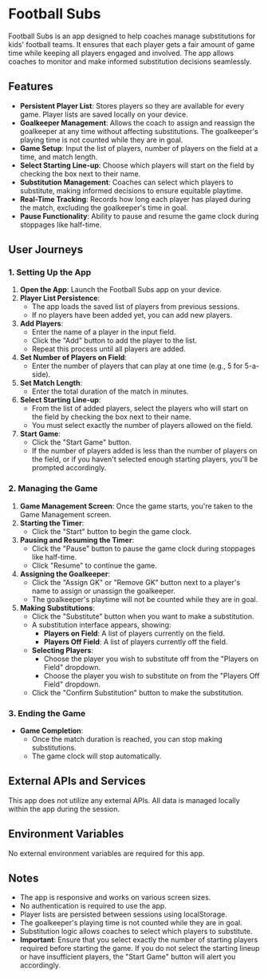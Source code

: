 # Football Subs

Football Subs is an app designed to help coaches manage substitutions for kids' football teams. It ensures that each player gets a fair amount of game time while keeping all players engaged and involved. The app allows coaches to monitor and make informed substitution decisions seamlessly.

## Features

- **Persistent Player List**: Stores players so they are available for every game. Player lists are saved locally on your device.
- **Goalkeeper Management**: Allows the coach to assign and reassign the goalkeeper at any time without affecting substitutions. The goalkeeper's playing time is not counted while they are in goal.
- **Game Setup**: Input the list of players, number of players on the field at a time, and match length.
- **Select Starting Line-up**: Choose which players will start on the field by checking the box next to their name.
- **Substitution Management**: Coaches can select which players to substitute, making informed decisions to ensure equitable playtime.
- **Real-Time Tracking**: Records how long each player has played during the match, excluding the goalkeeper's time in goal.
- **Pause Functionality**: Ability to pause and resume the game clock during stoppages like half-time.

## User Journeys

### 1. Setting Up the App

1. **Open the App**: Launch the Football Subs app on your device.
2. **Player List Persistence**:
   - The app loads the saved list of players from previous sessions.
   - If no players have been added yet, you can add new players.
3. **Add Players**:
   - Enter the name of a player in the input field.
   - Click the "Add" button to add the player to the list.
   - Repeat this process until all players are added.
4. **Set Number of Players on Field**:
   - Enter the number of players that can play at one time (e.g., 5 for 5-a-side).
5. **Set Match Length**:
   - Enter the total duration of the match in minutes.
6. **Select Starting Line-up**:
   - From the list of added players, select the players who will start on the field by checking the box next to their name.
   - You must select exactly the number of players allowed on the field.
7. **Start Game**:
   - Click the "Start Game" button.
   - If the number of players added is less than the number of players on the field, or if you haven't selected enough starting players, you'll be prompted accordingly.

### 2. Managing the Game

1. **Game Management Screen**: Once the game starts, you're taken to the Game Management screen.
2. **Starting the Timer**:
   - Click the "Start" button to begin the game clock.
3. **Pausing and Resuming the Timer**:
   - Click the "Pause" button to pause the game clock during stoppages like half-time.
   - Click "Resume" to continue the game.
4. **Assigning the Goalkeeper**:
   - Click the "Assign GK" or "Remove GK" button next to a player's name to assign or unassign the goalkeeper.
   - The goalkeeper's playtime will not be counted while they are in goal.
5. **Making Substitutions**:
   - Click the "Substitute" button when you want to make a substitution.
   - A substitution interface appears, showing:
     - **Players on Field**: A list of players currently on the field.
     - **Players Off Field**: A list of players currently off the field.
   - **Selecting Players**:
     - Choose the player you wish to substitute off from the "Players on Field" dropdown.
     - Choose the player you wish to substitute on from the "Players Off Field" dropdown.
   - Click the "Confirm Substitution" button to make the substitution.

### 3. Ending the Game

- **Game Completion**:
  - Once the match duration is reached, you can stop making substitutions.
  - The game clock will stop automatically.

## External APIs and Services

This app does not utilize any external APIs. All data is managed locally within the app during the session.

## Environment Variables

No external environment variables are required for this app.

## Notes

- The app is responsive and works on various screen sizes.
- No authentication is required to use the app.
- Player lists are persisted between sessions using localStorage.
- The goalkeeper's playing time is not counted while they are in goal.
- Substitution logic allows coaches to select which players to substitute.
- **Important**: Ensure that you select exactly the number of starting players required before starting the game. If you do not select the starting lineup or have insufficient players, the "Start Game" button will alert you accordingly.